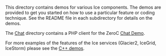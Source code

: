 This directory contains demos for various Ice components. The demos are
provided to get you started on how to use a particular feature or coding
technique. See the README file in each subdirectory for details on the
demos.

The [Chat](./Chat) directory contains a PHP client for the ZeroC
[Chat Demo](https://zeroc.com/chat/index.html).

For more examples of the features of the Ice services (Glacier2, IceGrid,
IceStorm) please see the [C++ demos](../cpp).

